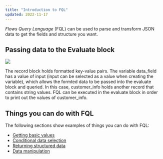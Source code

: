 ```yaml
---
title: "Introduction to FQL"
updated: 2022-11-17
---
```


_Flows Query Language_ (FQL) can be used to parse and transform JSON data to get the fields and structure you want.

## Passing data to the Evaluate block

![](https://assets.postman.com/postman-labs-docs/flows-query-language/updated-evaluate-block-example.png)

The record block holds formatted key-value pairs. The variable data_field has a value of input (input can be selected as a value when creating the variable), which allows the formted data to be passed into the evaluate block and queried. In this case, customer_info holds another record that contains string values. FQL can  be executed in the evaluate block in order to print out the values of customer_info.

## Things you can do with FQL

The following sections show examples of things you can do with FQL:

- [Getting basic values](/docs/postman-flows/flows-query-language/getting-basic-values/)
- [Conditional data selection](/docs/postman-flows/flows-query-language/conditional-data-selection/)
- [Returning structured data](/docs/postman-flows/flows-query-language/returning-structured-results/)
- [Data manipulation](/docs/postman-flows/flows-query-language/data-manipulation/)
